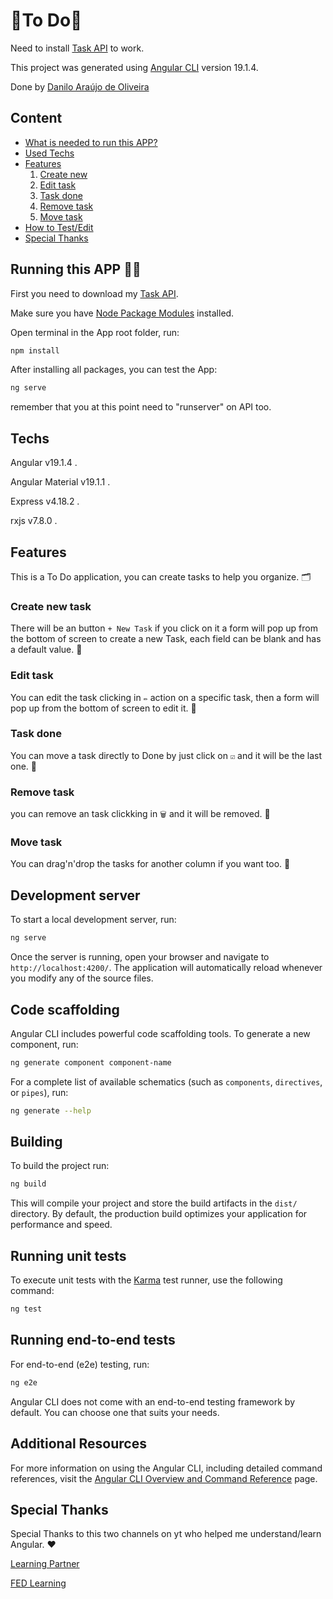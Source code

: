 # 📝To Do📝

Need to install [Task API](https://github.com/oliverdn95/Task-API) to work.

This project was generated using [Angular CLI](https://github.com/angular/angular-cli) version 19.1.4.

Done by [Danilo Araújo de Oliveira](https://www.linkedin.com/in/oliverdn95/)

## Content

- [What is needed to run this APP?](#running-this-app)
- [Used Techs](#techs)
- [Features](#features)
  1. [Create new](#create-new-task)
  2. [Edit task](#edit-task)
  3. [Task done](#task-done)
  4. [Remove task](#remove-task)
  5. [Move task](#move-task)
- [How to Test/Edit](#development-server)
- [Special Thanks](#special-thankss)


## Running this APP 👨‍💻
First you need to download my [Task API](https://github.com/oliverdn95/Task-API).

Make sure you have [Node Package Modules](https://docs.npmjs.com/downloading-and-installing-node-js-and-npm) installed.

Open terminal in the App root folder, run:
```bash
npm install
```

After installing all packages, you can test the App:
```bash
ng serve
```

remember that you at this point need to "runserver" on API too.

## Techs
Angular v19.1.4 .

Angular Material v19.1.1 .

Express v4.18.2 .

rxjs v7.8.0 .


## Features
This is a To Do application, you can create tasks to help you organize. 🗂️

### Create new task
There will be an button `+ New Task` if you click on it a form will pop up from the bottom of screen to create a new Task, each field can be blank and has a default value. 🎫
 

### Edit task
You can edit the task clicking in `✏️` action on a specific task, then a form will pop up from the bottom of screen to edit it. 🎫

### Task done
You can move a task directly to Done by just click on `☑️` and it will be the last one. 🎫

### Remove task
you can remove an task clickking in `🗑️` and it will be removed. 🎫

### Move task
You can drag'n'drop the tasks for another column if you want too. 🎫

## Development server

To start a local development server, run:

```bash
ng serve
```

Once the server is running, open your browser and navigate to `http://localhost:4200/`. The application will automatically reload whenever you modify any of the source files.

## Code scaffolding

Angular CLI includes powerful code scaffolding tools. To generate a new component, run:

```bash
ng generate component component-name
```

For a complete list of available schematics (such as `components`, `directives`, or `pipes`), run:

```bash
ng generate --help
```

## Building

To build the project run:

```bash
ng build
```

This will compile your project and store the build artifacts in the `dist/` directory. By default, the production build optimizes your application for performance and speed.

## Running unit tests

To execute unit tests with the [Karma](https://karma-runner.github.io) test runner, use the following command:

```bash
ng test
```

## Running end-to-end tests

For end-to-end (e2e) testing, run:

```bash
ng e2e
```

Angular CLI does not come with an end-to-end testing framework by default. You can choose one that suits your needs.

## Additional Resources

For more information on using the Angular CLI, including detailed command references, visit the [Angular CLI Overview and Command Reference](https://angular.dev/tools/cli) page.


## Special Thanks
Special Thanks to this two channels on yt who helped me understand/learn Angular. ❤️

[Learning Partner](https://www.youtube.com/@LearningPartnerDigital)

[FED Learning](https://www.youtube.com/@FEDLearning)